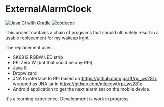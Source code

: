 # ExternalAlarmClock


[![Java CI with Gradle](https://github.com/mleegwt/ExternalAlarmClock/actions/workflows/gradle.yml/badge.svg)](https://github.com/mleegwt/ExternalAlarmClock/actions/workflows/gradle.yml) [![codecov](https://codecov.io/gh/mleegwt/ExternalAlarmClock/branch/master/graph/badge.svg)](https://codecov.io/gh/mleegwt/ExternalAlarmClock)

This project contains a chain of programs that should ultimately result in a usable replacement for my wakeup light.

The replacement uses:
* SK6812 RGBW LED strip
* RPi Zero W (but that could be any RPi)
* Java 8
* Dropwizard
* JNA to interface to RPi based on https://github.com/jgarff/rpi_ws281x wrapped as JNA jar in https://github.com/mleegwt/rpi_ws281x
* Android application to get the next alarm set on the mobile device.

It's a learning experience. Development is work in progress.
